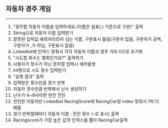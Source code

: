 ## 자동차 경주 게임

---------------------------------

1. "경주할 자동차 이름을 입력하세요.(이름은 쉼표(,) 기준으로 구분)" 출력
2. String으로 자동차 이름 입력받기
3. 잘못된 입력값 예외처리(5자 넘는 이름, 구분표시 틀림(구분자 없음, 구분자가 공백, 구분자가 ,가 아님, 구분표시 없음)
4. Linkedlist에 인덱스 맞춰서 각각 자동차 이름과 경주 거리 0으로 초기화
5. "시도할 회수는 몇회인가요?" 출력하기
6. 사용자가 정수가 아닌 문자열 입력시 에러발생
7. int형으로 시도 횟수 입력받기
8. "실행 결과" 출력
9. 입력받은 횟수만큼 경기 반복
10. 자동차 갯수만큼 반복해서 난수 생성하기
11. 난수가 4~9사이면 한칸 전진
12. 전진한 자동차만 Linkedlist RacingScore에 RacingCar랑 index 맞춰서 1씩 더해줌
13. 경기 반복할때마다 자동차 이름 : 전진 횟수 (-로 표시) 출력
14. Racingscore가 가장 높은 값의 인덱스를 뽑아 RacingCar출력
